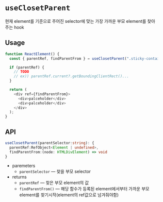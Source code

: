 # `useClosetParent`

현재 element를 기준으로 주어진 selector에 맞는 가장 가까운 부모 element를 찾아주는 hook

## Usage

```typescript
function ReactElement() {
  const { parentRef, findParentFrom } = useClosetParent(".sticky-container");

  if (parentRef) {
    // TODO
    // ex)) parentRef.current?.getBoundingClientRect()...
  }

  return (
    <div ref={findParentFrom}>
      <div>palceholder</div>
      <div>palceholder</div>
    </div>
  );
}
```

## API

```typescript
useClosetParent(parentSelector:string): {
  parentRef:RefObject<Element | undefined>,
  findParentFrom:(node: HTMLDivElement) => void
}
```

- paremeters
  - `parentSelector` — 찾을 부모 selector
- returns
  - `parentRef` — 찾은 부모 element의 값
  - `findParentFrom()` — 해당 함수가 등록된 element에서부터 가까운 부모 element를 찾기시작(element의 ref값으로 넘겨줘야함)

